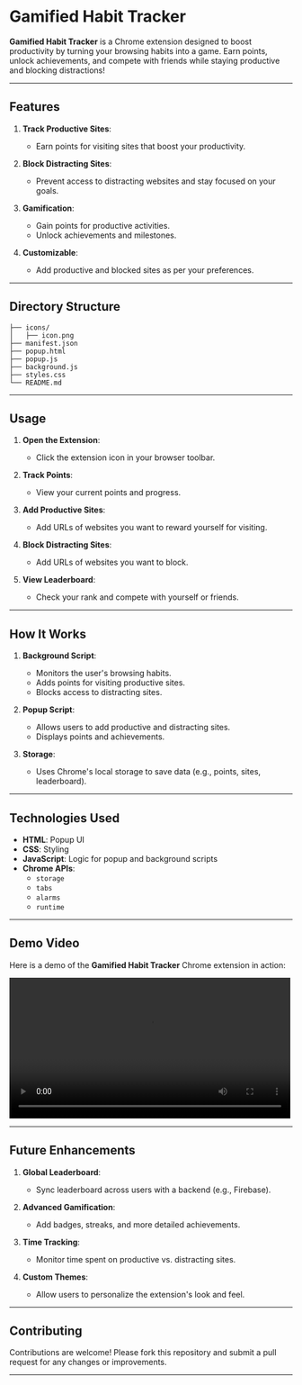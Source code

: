 # Gamified Habit Tracker

**Gamified Habit Tracker** is a Chrome extension designed to boost productivity by turning your browsing habits into a game. Earn points, unlock achievements, and compete with friends while staying productive and blocking distractions!

---

## Features

1. **Track Productive Sites**:
   - Earn points for visiting sites that boost your productivity.
   
2. **Block Distracting Sites**:
   - Prevent access to distracting websites and stay focused on your goals.

3. **Gamification**:
   - Gain points for productive activities.
   - Unlock achievements and milestones.

4. **Customizable**:
   - Add productive and blocked sites as per your preferences.

---


## Directory Structure

```
├── icons/
│   ├── icon.png
├── manifest.json
├── popup.html
├── popup.js
├── background.js
├── styles.css
└── README.md
```

---

## Usage

1. **Open the Extension**:
   - Click the extension icon in your browser toolbar.

2. **Track Points**:
   - View your current points and progress.

3. **Add Productive Sites**:
   - Add URLs of websites you want to reward yourself for visiting.

4. **Block Distracting Sites**:
   - Add URLs of websites you want to block.

5. **View Leaderboard**:
   - Check your rank and compete with yourself or friends.

---

## How It Works

1. **Background Script**:
   - Monitors the user's browsing habits.
   - Adds points for visiting productive sites.
   - Blocks access to distracting sites.

2. **Popup Script**:
   - Allows users to add productive and distracting sites.
   - Displays points and achievements.

3. **Storage**:
   - Uses Chrome's local storage to save data (e.g., points, sites, leaderboard).

---

## Technologies Used

- **HTML**: Popup UI
- **CSS**: Styling
- **JavaScript**: Logic for popup and background scripts
- **Chrome APIs**:
  - `storage`
  - `tabs`
  - `alarms`
  - `runtime`

---

## Demo Video

Here is a demo of the **Gamified Habit Tracker** Chrome extension in action:

<video width="500" controls>
  <source src="Working.mp4" type="video/mp4">
  Your browser does not support the video tag.
</video>




---

## Future Enhancements

1. **Global Leaderboard**:
   - Sync leaderboard across users with a backend (e.g., Firebase).

2. **Advanced Gamification**:
   - Add badges, streaks, and more detailed achievements.

3. **Time Tracking**:
   - Monitor time spent on productive vs. distracting sites.

4. **Custom Themes**:
   - Allow users to personalize the extension's look and feel.

---

## Contributing

Contributions are welcome! Please fork this repository and submit a pull request for any changes or improvements.

---



